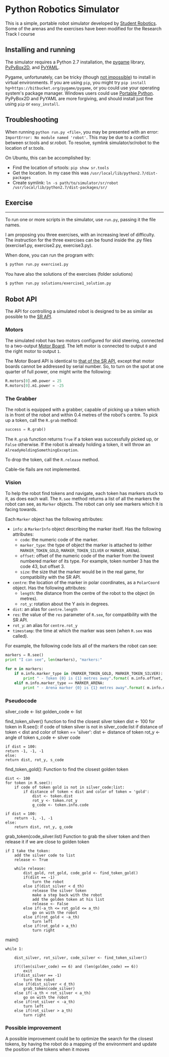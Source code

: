 Python Robotics Simulator
================================

This is a simple, portable robot simulator developed by [Student Robotics](https://studentrobotics.org).
Some of the arenas and the exercises have been modified for the Research Track I course

Installing and running
----------------------

The simulator requires a Python 2.7 installation, the [pygame](http://pygame.org/) library, [PyPyBox2D](https://pypi.python.org/pypi/pypybox2d/2.1-r331), and [PyYAML](https://pypi.python.org/pypi/PyYAML/).

Pygame, unfortunately, can be tricky (though [not impossible](http://askubuntu.com/q/312767)) to install in virtual environments. If you are using `pip`, you might try `pip install hg+https://bitbucket.org/pygame/pygame`, or you could use your operating system's package manager. Windows users could use [Portable Python](http://portablepython.com/). PyPyBox2D and PyYAML are more forgiving, and should install just fine using `pip` or `easy_install`.

## Troubleshooting

When running `python run.py <file>`, you may be presented with an error: `ImportError: No module named 'robot'`. This may be due to a conflict between sr.tools and sr.robot. To resolve, symlink simulator/sr/robot to the location of sr.tools.

On Ubuntu, this can be accomplished by:
* Find the location of srtools: `pip show sr.tools`
* Get the location. In my case this was `/usr/local/lib/python2.7/dist-packages`
* Create symlink: `ln -s path/to/simulator/sr/robot /usr/local/lib/python2.7/dist-packages/sr/`

## Exercise
-----------------------------

To run one or more scripts in the simulator, use `run.py`, passing it the file names. 

I am proposing you three exercises, with an increasing level of difficulty.
The instruction for the three exercises can be found inside the .py files (exercise1.py, exercise2.py, exercise3.py).

When done, you can run the program with:

```bash
$ python run.py exercise1.py
```

You have also the solutions of the exercises (folder solutions)

```bash
$ python run.py solutions/exercise1_solution.py
```

Robot API
---------

The API for controlling a simulated robot is designed to be as similar as possible to the [SR API][sr-api].

### Motors ###

The simulated robot has two motors configured for skid steering, connected to a two-output [Motor Board](https://studentrobotics.org/docs/kit/motor_board). The left motor is connected to output `0` and the right motor to output `1`.

The Motor Board API is identical to [that of the SR API](https://studentrobotics.org/docs/programming/sr/motors/), except that motor boards cannot be addressed by serial number. So, to turn on the spot at one quarter of full power, one might write the following:

```python
R.motors[0].m0.power = 25
R.motors[0].m1.power = -25
```

### The Grabber ###

The robot is equipped with a grabber, capable of picking up a token which is in front of the robot and within 0.4 metres of the robot's centre. To pick up a token, call the `R.grab` method:

```python
success = R.grab()
```

The `R.grab` function returns `True` if a token was successfully picked up, or `False` otherwise. If the robot is already holding a token, it will throw an `AlreadyHoldingSomethingException`.

To drop the token, call the `R.release` method.

Cable-tie flails are not implemented.

### Vision ###

To help the robot find tokens and navigate, each token has markers stuck to it, as does each wall. The `R.see` method returns a list of all the markers the robot can see, as `Marker` objects. The robot can only see markers which it is facing towards.

Each `Marker` object has the following attributes:

* `info`: a `MarkerInfo` object describing the marker itself. Has the following attributes:
  * `code`: the numeric code of the marker.
  * `marker_type`: the type of object the marker is attached to (either `MARKER_TOKEN_GOLD`, `MARKER_TOKEN_SILVER` or `MARKER_ARENA`).
  * `offset`: offset of the numeric code of the marker from the lowest numbered marker of its type. For example, token number 3 has the code 43, but offset 3.
  * `size`: the size that the marker would be in the real game, for compatibility with the SR API.
* `centre`: the location of the marker in polar coordinates, as a `PolarCoord` object. Has the following attributes:
  * `length`: the distance from the centre of the robot to the object (in metres).
  * `rot_y`: rotation about the Y axis in degrees.
* `dist`: an alias for `centre.length`
* `res`: the value of the `res` parameter of `R.see`, for compatibility with the SR API.
* `rot_y`: an alias for `centre.rot_y`
* `timestamp`: the time at which the marker was seen (when `R.see` was called).

For example, the following code lists all of the markers the robot can see:

```python
markers = R.see()
print "I can see", len(markers), "markers:"

for m in markers:
    if m.info.marker_type in (MARKER_TOKEN_GOLD, MARKER_TOKEN_SILVER):
        print " - Token {0} is {1} metres away".format( m.info.offset, m.dist )
    elif m.info.marker_type == MARKER_ARENA:
        print " - Arena marker {0} is {1} metres away".format( m.info.offset, m.dist )
```

[sr-api]: https://studentrobotics.org/docs/programming/sr/


### Pseudocode ###

silver_code <- list
golden_code <- list

find_token_silver()
	function to find the closest silver token
	dist <- 100
	for token in R.see():
    		if code of token silver is not in silver_code:list
			if distance of token < dist and color of token == 'silver':
				dist <- distance of token
				rot_y <- angle of token
				s_code <- silver code
		
		
    if dist = 100:
	return -1, -1, -1
    else:
   	return dist, rot_y, s_code
   	
   	
find_token_gold():
	Function to find the closest golden token

	
	dist <- 100
	for token in R.see():
		if code of token gold is not in silver_code:list:
			if distance of token < dist and color of token = 'gold':
				dist <- token.dist
				rot_y <- token.rot_y
				g_code <- token.info.code
		
	if dist = 100:
		return -1, -1, -1
	else:
	   	return dist, rot_y, g_code
   	
   	
grab_token(code_silver:list)
	Function to grab the silver token and then release it if we are close to golden token

	if I take the token:
		add the silver code to list
		release <- True
		
		while release:
			dist_gold, rot_gold, code_gold <- find_token_gold()
			if(dist == -1)
				turn the robot
			else if(dist_silver < d_th)
				release the silver token
				make a step back with the robot
				add the golden token at his list
				release <- False
			else if(-a_th <= rot_gold <= a_th)
				go on with the robot
			else if(rot_gold < -a_th)
				turn left
			else if(rot_gold > a_th)
				turn right
		
		
main()
	
	while 1:
	
		dist_silver, rot_silver, code_silver <- find_token_silver()
		
		if((len(silver_code) == 6) and (len(golden_code) == 6))
			exit
		if(dist_silver == -1)
			turn the robot
		else if(dist_silver < d_th)
			grab_token(code_silver)	
		else if(-a_th < rot_silver < a_th)
			go on with the robot	
		else if(rot_silver < -a_th)
			turn left
		else if(rot_silver > a_th)
			turn right
			
### Possible improvement ###
A possible improvement could be to optimize the search for the closest tokens, by having the robot do a mapping of the environment and update the position of the tokens when it moves
